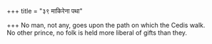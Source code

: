 +++
title = "३९ माकिरेना पथा"

+++
No man, not any, goes upon the path on which the Cedis walk.  
     No other prince, no folk is held more liberal of gifts than they.